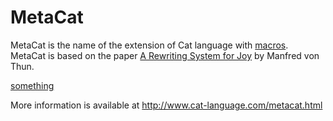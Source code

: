 # MetaCat #

MetaCat is the name of the extension of Cat language with [macros](Macros.md). MetaCat is based on the paper [A Rewriting System for Joy](http://www.latrobe.edu.au/philosophy/phimvt/joy/j07rrs.html) by Manfred von Thun.

[something](something.md)

More information is available at http://www.cat-language.com/metacat.html